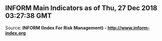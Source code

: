 ## INFORM Main Indicators as of Thu, 27 Dec 2018 03:27:38 GMT

Source: **INFORM (Index For Risk Management) - http://www.inform-index.org**